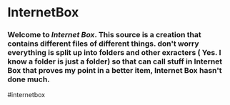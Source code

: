 # InternetBox
### Welcome to *Internet Box*. This source is a creation that contains different files of different things. don't worry everything is split up into folders and other exracters ( Yes. I know a folder is just a folder) so that can call stuff in Internet Box that proves my point in a better item, Internet Box hasn't done much.



\#internetbox
